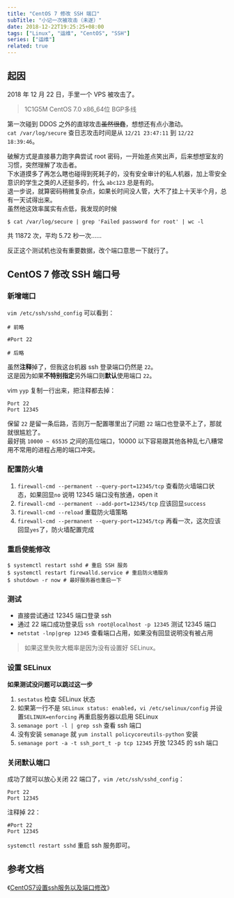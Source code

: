 ```yaml
---
title: "CentOS 7 修改 SSH 端口"
subTitle: "小记一次被攻击（未遂）"
date: 2018-12-22T19:25:25+08:00
tags: ["Linux", "运维", "CentOS", "SSH"]
series: ["运维"]
related: true
---
```


## 起因
2018 年 12 月 22 日，手里一个 VPS 被攻击了。  

> 1C1G5M CentOS 7.0 x86_64位 BGP多线  

<!--more-->

第一次碰到 DDOS 之外的直球攻击~~虽然很蠢~~，想想还有点小激动。  
`cat /var/log/secure` 查日志攻击时间是从 `12/21 23:47:11` 到 `12/22 18:39:46`。  

破解方式是直接暴力跑字典尝试 root 密码，一开始差点笑出声，后来想想室友的习惯，突然理解了攻击者。  
下水道摸多了再怎么瞎也碰得到死耗子的，没有安全审计的私人机器，加上零安全意识的学生之类的人还挺多的，什么 `abc123` 总是有的。  
退一步说，就算密码稍微复杂点，如果长时间没人管，大不了挂上十天半个月，总有一天试得出来。  
虽然他这效率属实有点低，我发现的时候
```shell
$ cat /var/log/secure | grep 'Failed password for root' | wc -l
```
共 11872 次，平均 5.72 秒一次……  

反正这个测试机也没有重要数据，改个端口意思一下就行了。  

## CentOS 7 修改 SSH 端口号
### 新增端口
`vim /etc/ssh/sshd_config` 可以看到：  
```
# 前略

#Port 22

# 后略
```

虽然**注释**掉了，但我这台机器 ssh 登录端口仍然是 `22`。  
这是因为如果**不特别指定**另外端口则**默认**使用端口 `22`。  

vim `yyp` 复制一行出来，把注释都去掉：  
```
Port 22
Port 12345
```

保留 `22` 是留一条后路，否则万一配置哪里出了问题 `22` 端口也登录不上了，那就就很尴尬了。  
最好挑 `10000 ~ 65535` 之间的高位端口，10000 以下容易跟其他各种乱七八糟常用不常用的进程占用的端口冲突。  

### 配置防火墙

1. `firewall-cmd --permanent --query-port=12345/tcp` 查看防火墙端口状态，如果回显`no` 说明 12345 端口没有放通，open it  
2. `firewall-cmd --permanent --add-port=12345/tcp` 应该回显`success`  
3. `firewall-cmd --reload` 重载防火墙策略  
4. `firewall-cmd --permanent --query-port=12345/tcp` 再看一次，这次应该回显`yes`了，防火墙配置完成  

### 重启使能修改
```shell
$ systemctl restart sshd # 重启 SSH 服务
$ systemctl restart firewalld.service # 重启防火墙服务
$ shutdown -r now # 最好服务器也重启一下
```

### 测试
* 直接尝试通过 12345 端口登录 ssh  
* 通过 22 端口成功登录后 `ssh root@localhost -p 12345` 测试 12345 端口
* `netstat -lnp|grep 12345` 查看端口占用，如果没有回显说明没有被占用

> 如果这里失败大概率是因为没有设置好 SELinux。  

### 设置 SELinux
**如果测试没问题可以跳过这一步**  

1. `sestatus` 检查 SELinux 状态  
2. 如果第一行不是 `SELinux status: enabled`，`vi /etc/selinux/config` 并设置`SELINUX=enforcing` 再重启服务器以启用 SELinux  
3. `semanage port -l | grep ssh` 查看 ssh 端口  
4. 没有安装 `semanage` 就 `yum install policycoreutils-python` 安装  
5. `semanage port -a -t ssh_port_t -p tcp 12345` 开放 12345 的 ssh 端口  

### 关闭默认端口
成功了就可以放心关闭 22 端口了，`vim /etc/ssh/sshd_config`：  
```
Port 22
Port 12345
```
注释掉 22：  
```
#Port 22
Port 12345
```
`systemctl restart sshd` 重启 ssh 服务即可。  


## 参考文档
《[CentOS7设置ssh服务以及端口修改](https://blog.csdn.net/ausboyue/article/details/53691953)》  